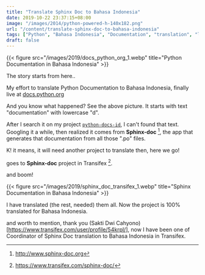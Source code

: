 ```yaml
---
title: "Translate Sphinx Doc to Bahasa Indonesia"
date: 2019-10-22 23:37:15+08:00
image: "/images/2014/python-powered-h-140x182.png"
url: "/content/translate-sphinx-doc-to-bahasa-indonesia"
tags: ["Python", "Bahasa Indonesia", "Documentation", "translation", "localization", "Open Source"]
draft: false
---
```


{{< figure src="/images/2019/docs_python_org_1.webp" title="Python Documentation in Bahasa Indonesia" >}}

The story starts from here..

My effort to translate Python Documentation to Bahasa Indonesia, finally live at [docs.python.org](https://docs.python.org/id/3.8/)

And you know what happened?
See the above picture. It starts with text "documentation" with lowercase "d".

After I search it on my project [`python-docs-id`](https://github.com/python/python-docs-id), I can't found that text. Googling it a while, then realized it comes from **Sphinx-doc** [^1], the app that generates that documentation from all those ".po" files.

K! it means, it will need another project to translate then, here we go!

goes to **Sphinx-doc** project in Transifex [^2].

and boom!

{{< figure src="/images/2019/sphinx_doc_transifex_1.webp" title="Sphinx Documentation in Bahasa Indonesia" >}}

I have translated (the rest, needed) them all. Now the project is 100% translated for Bahasa Indonesia.

and worth to mention, thank you (Sakti Dwi Cahyono)[https://www.transifex.com/user/profile/54krpl/], now I have been one of Coordinator of Sphinx Doc translation to Bahasa Indonesia in Transifex.

[^1]: http://www.sphinx-doc.org
[^2]: https://www.transifex.com/sphinx-doc/
